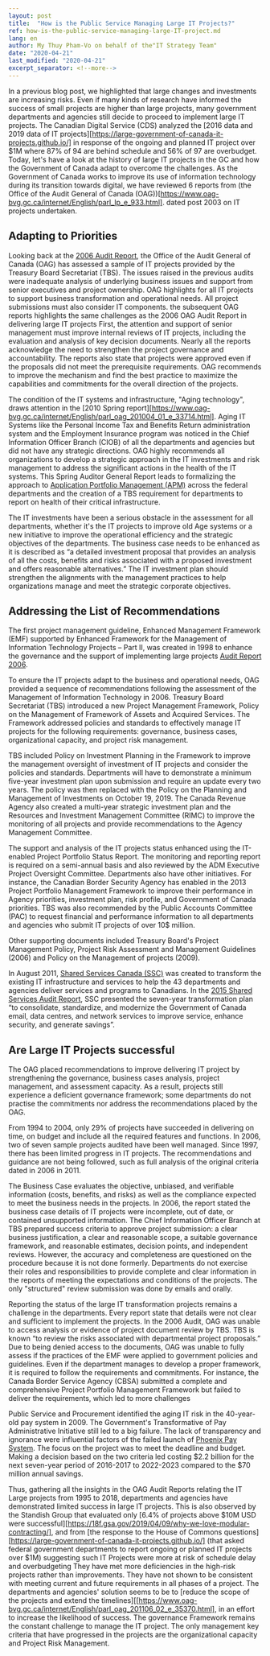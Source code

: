 ```yaml
---
layout: post
title:  "How is the Public Service Managing Large IT Projects?"
ref: how-is-the-public-service-managing-large-IT-project.md
lang: en
author: My Thuy Pham-Vo on behalf of the"IT Strategy Team"
date: "2020-04-21"
last_modified: "2020-04-21"
excerpt_separator: <!--more-->
---
```


In a previous blog post, we highlighted that large changes and investments are increasing risks.
Even if many kinds of research have informed the success of small projects are higher than large projects, many government departments and agencies still decide to proceed to implement large IT projects. The Canadian Digital Service (CDS) analyzed the [2016 data and 2019 data of IT projects][https://large-government-of-canada-it-projects.github.io/] in response of the ongoing and planned IT project over $1M where 87% of 94 are behind schedule and 56% of 97 are overbudget.  Today, let's have a look at the history of large IT projects in the GC and how the Government of Canada adapt to overcome the challenges.
As the Government of Canada works to improve its use of information technology during its transition towards digital, we have reviewed 6 reports from (the Office of the Audit General of Canada (OAG))[https://www.oag-bvg.gc.ca/internet/English/parl_lp_e_933.html]. dated post 2003 on IT projects undertaken.

## Adapting to Priorities

Looking back at the [2006 Audit Report](https://www.oag-bvg.gc.ca/internet/English/parl_oag_200611_03_e_14971.html), the Office of the Audit General of Canada (OAG) has assessed a sample of IT projects provided by the Treasury Board Secretariat (TBS).
The issues raised in the previous audits were inadequate analysis of underlying business issues and support from senior executives and project ownership.
OAG highlights for all IT projects to support business transformation and operational needs.
All project submissions must also consider IT components.
the subsequent OAG reports highlights the same challenges as the 2006 OAG Audit Report in delivering large IT projects
First, the attention and support of senior management must improve internal reviews of IT projects, including the evaluation and analysis of key decision documents.
Nearly all the reports acknowledge the need to strengthen the project governance and accountability.
The reports also state that projects were approved even if the proposals did not meet the prerequisite requirements.
OAG recommends to improve the mechanism and find the best practice to maximize the capabilities and commitments for the overall direction of the projects.

The condition of the IT systems and infrastructure, "Aging technology", draws attention in the [2010 Spring report][https://www.oag-bvg.gc.ca/internet/English/parl_oag_201004_01_e_33714.html].
Aging IT Systems like the Personal Income Tax and Benefits Return administration system and the Employment Insurance program was noticed in the Chief Information Officer Branch (CIOB) of all the departments and agencies but did not have any strategic directions.
OAG highly recommends all organizations to develop a strategic approach in the IT investments and risk management to address the significant actions in the health of the IT systems.
This Spring Auditor General Report leads to formalizing the approach to [Application Portfolio Management (APM)](https://www.gcpedia.gc.ca/wiki/OCIO_Application_Portfolio_Management) across the federal departments and the creation of a TBS requirement for departments to report on health of their critical infrastructure.

The IT investments have been a serious obstacle in the assessment for all departments, whether it's the IT projects to improve old Age systems or a new initiative to improve the operational efficiency and the strategic objectives of the departments.
The business case needs to be enhanced as it is described as “a detailed investment proposal that provides an analysis of all the costs, benefits and risks associated with a proposed investment and offers reasonable alternatives.” The IT investment plan should strengthen the alignments with the management practices to help organizations manage and meet the strategic corporate objectives.

## Addressing the List of Recommendations

The first project management guideline, Enhanced Management Framework (EMF) supported by Enhanced Framework for the Management of Information Technology Projects – Part II, was created in 1998 to enhance the governance and the support of implementing large projects [Audit Report 2006](https://www.oag-bvg.gc.ca/internet/English/parl_oag_200611_03_e_14971.html).

To ensure the IT projects adapt to the business and operational needs, OAG provided a sequence of recommendations following the assessment of the Management of Information Technology in 2006.
Treasury Board Secretariat (TBS) introduced a new Project Management Framework, Policy on the Management of Framework of Assets and Acquired Services.
The Framework addressed policies and standards to effectively manage IT projects for the following requirements: governance, business cases, organizational capacity, and project risk management.

TBS included Policy on Investment Planning in the Framework to improve the management oversight of investment of IT projects and consider the policies and standards.
Departments will have to demonstrate a minimum five-year investment plan upon submission and require an update every two years.
The policy was then replaced with the Policy on the Planning and Management of Investments on October 19, 2019.
The Canada Revenue Agency also created a multi-year strategic investment plan and the Resources and Investment Management Committee (RIMC) to improve the monitoring of all projects and provide recommendations to the Agency Management Committee.

The support and analysis of the IT projects status enhanced using the IT-enabled Project Portfolio Status Report.
The monitoring and reporting report is required on a semi-annual basis and also reviewed by the ADM Executive Project Oversight Committee.
Departments also have other initiatives.
For instance, the Canadian Border Security Agency has enabled in the 2013 Project Portfolio Management Framework to improve their performance in Agency priorities, investment plan, risk profile, and Government of Canada priorities.
TBS was also recommended by the Public Accounts Committee (PAC) to request financial and performance information to all departments and agencies who submit IT projects of over 10$ million.

Other supporting documents included Treasury Board's Project Management Policy, Project Risk Assessment and Management Guidelines (2006) and Policy on the Management of projects (2009).

In August 2011, [Shared Services Canada (SSC)](https://orders-in-council.canada.ca/attachment.php?attach=24978&lang=en) was created to transform the existing IT infrastructure and services to help the 43 departments and agencies deliver services and programs to Canadians.
In the [2015 Shared Services Audit Report](https://www.oag-bvg.gc.ca/internet/English/parl_oag_201602_04_e_41061.html#hd2d), SSC presented the seven-year transformation plan “to consolidate, standardize, and modernize the Government of Canada email, data centres, and network services to improve service, enhance security, and generate savings”.

## Are Large IT Projects successful

The OAG placed recommendations to improve delivering IT project by strengthening the governance, business cases analysis, project management, and assessment capacity.
As a result, projects still experience a deficient governance framework; some departments do not practise the commitments nor address the recommendations placed by the OAG.

From 1994 to 2004, only 29% of projects have succeeded in delivering on time, on budget and include all the required features and functions.
In 2006, two of seven sample projects audited have been well managed.
Since 1997, there has been limited progress in IT projects.
The recommendations and guidance are not being followed, such as full analysis of the original criteria dated in 2006 in 2011.

The Business Case evaluates the objective, unbiased, and verifiable information (costs, benefits, and risks) as well as the compliance expected to meet the business needs in the projects.
In 2006, the report stated the business case details of IT projects were incomplete, out of date, or contained unsupported information.
The Chief Information Officer Branch at TBS prepared success criteria to approve project submission: a clear business justification, a clear and reasonable scope, a suitable governance framework, and reasonable estimates, decision points, and independent reviews.
However, the accuracy and completeness are questioned on the procedure because it is not done formerly.
Departments do not exercise their roles and responsibilities to provide complete and clear information in the reports of meeting the expectations and conditions of the projects.
The only "structured" review submission was done by emails and orally.

Reporting the status of the large IT transformation projects remains a challenge in the departments.
Every report state that details were not clear and sufficient to implement the projects.
In the 2006 Audit, OAG was unable to access analysis or evidence of project document review by TBS.
TBS is known “to review the risks associated with departmental project proposals.” Due to being denied access to the documents, OAG was unable to fully assess if the practices of the EMF were applied to government policies and guidelines.
Even if the department manages to develop a proper framework, it is required to follow the requirements and commitments.
For instance, the Canada Border Service Agency (CBSA) submitted a complete and comprehensive Project Portfolio Management Framework but failed to deliver the requirements, which led to more challenges

Public Service and Procurement identified the aging IT risk in the 40-year-old pay system in 2009.
The Government's Transformative of Pay Administrative Initiative still led to a big failure.
The lack of transparency and ignorance were influential factors of the failed launch of [Phoenix Pay System](https://www.oag-bvg.gc.ca/internet/English/parl_oag_201805_01_e_43033.html).
The focus on the project was to meet the deadline and budget.
Making a decision based on the two criteria led costing $2.2 billion for the next seven-year period of 2016-2017 to 2022-2023 compared to the $70 million annual savings.

Thus, gathering all the insights in the OAG Audit Reports relating the IT Large projects from 1995 to 2018, departments and agencies have demonstrated limited success in large IT projects. This is also observed by the Standish Group that evaluated only [6.4% of projects above $10M USD were successful][https://18f.gsa.gov/2019/04/09/why-we-love-modular-contracting/], and from [the response to the House of Commons questions][https://large-government-of-canada-it-projects.github.io/] (that asked federal government departments to report ongoing or planned IT projects over $1M) suggesting such IT Projects were more at risk of schedule delay and overbudgeting
They have met more deficiencies in the high-risk projects rather than improvements.
They have not shown to be consistent with meeting current and future requirements in all phases of a project.
The departments and agencies' solution seems to be to [reduce the scope of the projects and extend the timelines][[https://www.oag-bvg.gc.ca/internet/English/parl_oag_201106_02_e_35370.html], in an effort to increase the likelihood of success.
The governance Framework remains the constant challenge to manage the IT project.
The only management key criteria that have progressed in the projects are the organizational capacity and Project Risk Management.
